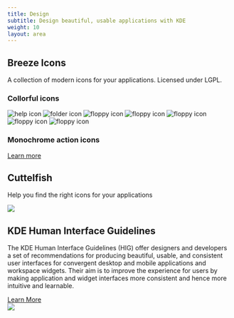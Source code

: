 ```yaml
---
title: Design
subtitle: Design beautiful, usable applications with KDE
weight: 10
layout: area
---
```


<section>
  <div class="container text-center">
    <h2>Breeze Icons</h2>
    <p>A collection of modern icons for your applications. Licensed under LGPL.</p>
    <h3 class="mb-4">Collorful icons</h3>
    <div class="mx-auto mb-4">
    <div class="icons-grid">
      <img src="https://kde.org/applications/icons/org.kde.Help.svg" alt="help icon" /> 
      <img src="https://kde.org/applications/icons/org.kde.dolphin.svg" alt="folder icon" /> 
      <img src="https://kde.org/applications/icons/org.kde.kfloppy.svg" alt="floppy icon" /> 
      <img src="https://kde.org/applications/icons/org.kde.kolf.svg" alt="floppy icon" /> 
      <img src="https://kde.org/applications/icons/org.kde.kmousetool.svg" alt="floppy icon" /> 
      <img src="https://kde.org/applications/icons/org.kde.Help.svg" alt="floppy icon" /> 
      <img src="https://kde.org/applications/icons/org.kde.ktimer.svg" alt="floppy icon" /> 
    </div>
    </div>
    <h3 class="mb-4">Monochrome action icons</h3>
    <div class="mx-auto mb-4">
    <div class="icons-grid icons-grid-small">
     <i class="icon icon_format-text-code"></i>
     <i class="icon icon_format-text-code"></i>
     <i class="icon icon_format-text-code"></i>
     <i class="icon icon_format-text-code"></i>
     <i class="icon icon_format-text-code"></i>
     <i class="icon icon_format-text-code"></i>
     <i class="icon icon_format-text-code"></i>
     <i class="icon icon_format-text-code"></i>
     <i class="icon icon_format-text-code"></i>
     <i class="icon icon_format-text-code"></i>
     <i class="icon icon_format-text-code"></i>
     <i class="icon icon_format-text-code"></i>
     <i class="icon icon_format-text-code"></i>
     <i class="icon icon_format-text-code"></i>
    </div>
    </div>
    <div class="text-align"><a href="https://cgit.kde.org/breeze-icons.git/about/" class="learn-more">Learn more</a>
  </div>
</section>

<section>
  <div class="container text-center">
    <h2>Cuttelfish</h2>
    <p>Help you find the right icons for your applications</p>
    <div class="text-center">
      <img class="w-75 img-fluid shadow" src="https://origin.cdn.kde.org/screenshots/cuttlefish/cuttlefish.png" />
    </div>
  </div>
</section>

<section>
  <div class="container text-center">
    <h2>KDE Human Interface Guidelines</h2>
    <p>The KDE Human Interface Guidelines (HIG) offer designers and developers a set of recommendations for producing beautiful, usable, and consistent user interfaces for convergent desktop and mobile applications and workspace widgets. Their aim is to improve the experience for users by making application and widget interfaces more consistent and hence more intuitive and learnable.</p>
    <div class="text-center mt-3 mb-4">
      <a href="https://hig.kde.org" class="learn-more">Learn More</a> 
    </div>
    <a href="https://hig.kde.org"><img class="w-100 img-fluid" src="https://hig.kde.org/_images/HIGDesignVisionFullBleed.png" /></a>
  </div>
</section>
